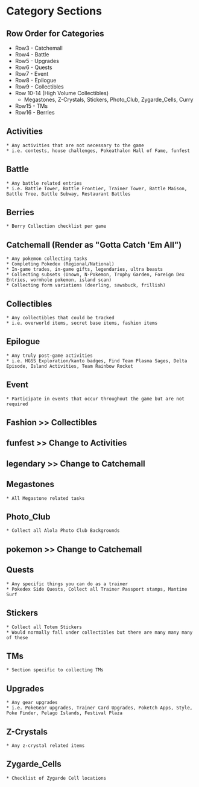 ﻿# Category Sections

## Row Order for Categories
* Row3 - Catchemall
* Row4 - Battle
* Row5 - Upgrades
* Row6 - Quests
* Row7 - Event
* Row8 - Epilogue
* Row9 - Collectibles
* Row 10-14 (High Volume Collectibles)
    * Megastones, Z-Crystals, Stickers, Photo_Club, Zygarde_Cells, Curry
* Row15 - TMs
* Row16 - Berries


## Activities
    * Any activities that are not necessary to the game
    * i.e. contests, house challenges, Pokeathalon Hall of Fame, funfest
## Battle
    * Any battle related entries
    * i.e. Battle Tower, Battle Frontier, Trainer Tower, Battle Maison, Battle Tree, Battle Subway, Restaurant Battles
## Berries
    * Berry Collection checklist per game
## Catchemall (Render as "Gotta Catch 'Em All")
    * Any pokemon collecting tasks
    * Completing Pokedex (Regional/National)
    * In-game trades, in-game gifts, legendaries, ultra beasts
    * Collecting subsets (Unown, N-Pokemon, Trophy Garden, Foreign Dex Entries, wormhole pokemon, island scan)
    * Collecting form variations (deerling, sawsbuck, frillish)
## Collectibles
    * Any collectibles that could be tracked
    * i.e. overworld items, secret base items, fashion items
## Epilogue
    * Any truly post-game activities
    * i.e. HGSS Exploration/kanto badges, Find Team Plasma Sages, Delta Episode, Island Activities, Team Rainbow Rocket
## Event
    * Participate in events that occur throughout the game but are not required
## Fashion >> Collectibles
## funfest >> Change to Activities
## legendary >> Change to Catchemall
## Megastones
    * All Megastone related tasks
## Photo_Club
    * Collect all Alola Photo Club Backgrounds
## pokemon >> Change to Catchemall
## Quests
    * Any specific things you can do as a trainer
    * Pokedex Side Quests, Collect all Trainer Passport stamps, Mantine Surf
## Stickers
    * Collect all Totem Stickers
    * Would normally fall under collectibles but there are many many many of these
## TMs
    * Section specific to collecting TMs
## Upgrades
    * Any gear upgrades
    * i.e. PokeGear upgrades, Trainer Card Upgrades, Poketch Apps, Style, Poke Finder, Pelago Islands, Festival Plaza
## Z-Crystals
    * Any z-crystal related items
## Zygarde_Cells
    * Checklist of Zygarde Cell locations